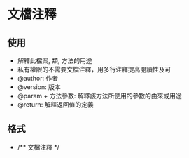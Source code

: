 # 文檔注釋

## 使用
- 解釋此檔案, 類, 方法的用途
- 私有權限的不需要文檔注釋，用多行注釋提高閱讀性及可
- @author: 作者
- @version: 版本
- @param + 方法參數: 解釋該方法所使用的參數的由來或用途
- @return: 解釋返回值的定義

## 格式
- /**
   文檔注釋
 */
